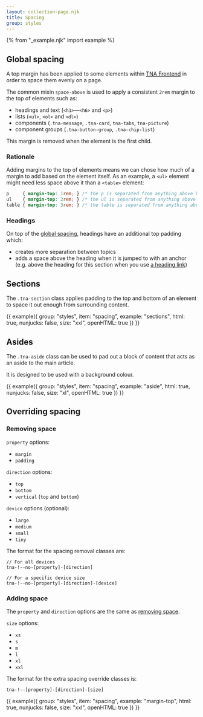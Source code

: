 ```yaml
---
layout: collection-page.njk
title: Spacing
group: styles
---
```


{% from "_example.njk" import example %}

## Global spacing

A top margin has been applied to some elements within [TNA Frontend](https://github.com/nationalarchives/tna-frontend) in order to space them evenly on a page.

The common mixin `space-above` is used to apply a consistent `2rem` margin to the top of elements such as:

- headings and text (`<h1>`&mdash;`<h6>` and `<p>`)
- lists (`<ul>`, `<ol>` and `<dl>`)
- components (`.tna-message`, `.tna-card`, `tna-tabs`, `tna-picture`)
- component groups (`.tna-button-group`, `.tna-chip-list`)

This margin is removed when the element is the first child.

### Rationale

Adding margins to the top of elements means we can chose how much of a margin to add based on the element itself. As an example, a `<ul>` element might need less space above it than a `<table>` element:

```css
p     { margin-top: 1rem; } /* the p is separated from anything above by 1rem */
ul    { margin-top: 2rem; } /* the ul is separated from anything above by 2rem */
table { margin-top: 3rem; } /* the table is separated from anything above by 3rem */
```

<!-- The alternative would be to use more complex and less supported selectors to add margin to the bottom of the elements, overwriting the same property every time:

```css
p              { margin-bottom: 1rem; } /* style applied to the p element */
p:has(+ ul)    { margin-bottom: 2rem; } /* style applied to the p element */
p:has(+ table) { margin-bottom: 3rem; } /* style applied to the p element */
``` -->

### Headings

On top of the [global spacing](#global-spacing), headings have an additional top padding which:

- creates more separation between topics
- adds a space above the heading when it is jumped to with an anchor (e.g. above the heading for this section when you use [a heading link](#headings))

## Sections

The `.tna-section` class applies padding to the top and bottom of an element to space it out enough from surrounding content.

{{ example({ group: "styles", item: "spacing", example: "sections", html: true, nunjucks: false, size: "xxl", openHTML: true }) }}

## Asides

The `.tna-aside` class can be used to pad out a block of content that acts as an aside to the main article.

It is designed to be used with a background colour.

{{ example({ group: "styles", item: "spacing", example: "aside", html: true, nunjucks: false, size: "xl", openHTML: true }) }}

## Overriding spacing

### Removing space

`property` options:

- `margin`
- `padding`

`direction` options:

- `top`
- `bottom`
- `vertical` (`top` and `bottom`)

`device` options (optional):

- `large`
- `medium`
- `small`
- `tiny`

The format for the spacing removal classes are:

```plain
// For all devices
tna-!--no-[property]-[direction]

// For a specific device size
tna-!--no-[property]-[direction]-[device]
```

### Adding space

The `property` and `direction` options are the same as [removing space](#removing-space).

`size` options:

- `xs`
- `s`
- `m`
- `l`
- `xl`
- `xxl`

The format for the extra spacing override classes is:

```plain
tna-!--[property]-[direction]-[size]
```

{{ example({ group: "styles", item: "spacing", example: "margin-top", html: true, nunjucks: false, size: "xxl", openHTML: true }) }}
